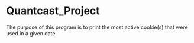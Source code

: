 # Quantcast_Project
 The purpose of this program is to print the most active cookie(s) that were used in a given date
